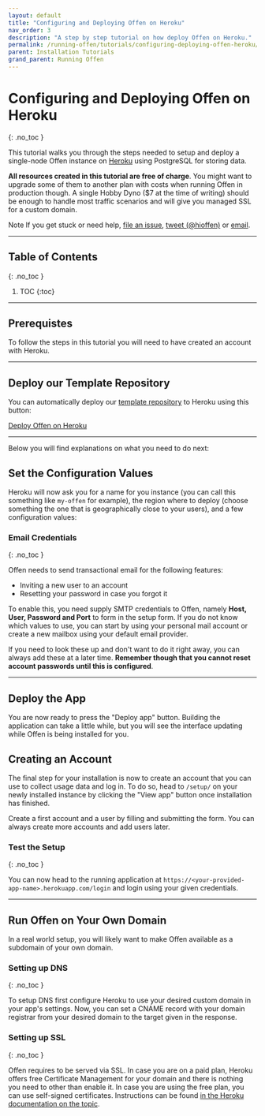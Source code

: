 ```yaml
---
layout: default
title: "Configuring and Deploying Offen on Heroku"
nav_order: 3
description: "A step by step tutorial on how deploy Offen on Heroku."
permalink: /running-offen/tutorials/configuring-deploying-offen-heroku/
parent: Installation Tutorials
grand_parent: Running Offen
---
```


# Configuring and Deploying Offen on Heroku
{: .no_toc }

This tutorial walks you through the steps needed to setup and deploy a single-node Offen instance on [Heroku][heroku] using PostgreSQL for storing data.

__All resources created in this tutorial are free of charge__. You might want to upgrade some of them to another plan with costs when running Offen in production though. A single Hobby Dyno ($7 at the time of writing) should be enough to handle most traffic scenarios and will give you managed SSL for a custom domain.

<span class="label label-green">Note</span>
If you get stuck or need help, [file an issue][gh-issues], [tweet (@hioffen)][twitter] or [email][email].

[gh-issues]: https://github.com/offen/offen/issues
[twitter]: https://twitter.com/hioffen
[email]: mailto:hioffen@posteo.de
[heroku]: https://www.heroku.com/

---

## Table of Contents
{: .no_toc }

1. TOC
{:toc}

---

## Prerequistes

To follow the steps in this tutorial you will need to have created an account with Heroku.

---

## Deploy our Template Repository

You can automatically deploy our [template repository][template] to Heroku using this button:

<a class="btn btn-outline" target="_blank" href="https://heroku.com/deploy?template=https://github.com/offen/heroku/tree/master">Deploy Offen on Heroku</a>

[template]: https://github.com/offen/heroku

---

Below you will find explanations on what you need to do next:

## Set the Configuration Values

Heroku will now ask you for a name for you instance (you can call this something like `my-offen` for example), the region where to deploy (choose something the one that is geographically close to your users), and a few configuration values:

### Email Credentials
{: .no_toc }

Offen needs to send transactional email for the following features:

- Inviting a new user to an account
- Resetting your password in case you forgot it

To enable this, you need supply SMTP credentials to Offen, namely __Host, User, Password and Port__ to form in the setup form. If you do not know which values to use, you can start by using your personal mail account or create a new mailbox using your default email provider.

If you need to look these up and don't want to do it right away, you can always add these at a later time. __Remember though that you cannot reset account passwords until this is configured__.

---

## Deploy the App

You are now ready to press the "Deploy app" button. Building the application can take a little while, but you will see the interface updating while Offen is being installed for you.

## Creating an Account

The final step for your installation is now to create an account that you can use to collect usage data and log in. To do so, head to `/setup/` on your newly installed instance by clicking the "View app" button once installation has finished.

Create a first account and a user by filling and submitting the form. You can always create more accounts and add users later.

### Test the Setup
{: .no_toc }

You can now head to the running application at `https://<your-provided-app-name>.herokuapp.com/login` and login using your given credentials.

---

## Run Offen on Your Own Domain

In a real world setup, you will likely want to make Offen available as a subdomain of your own domain.

### Setting up DNS
{: .no_toc }

To setup DNS first configure Heroku to use your desired custom domain in your app's settings. Now, you can set a CNAME record with your domain registrar from your desired domain to the target given in the response.

### Setting up SSL
{: .no_toc }

Offen requires to be served via SSL. In case you are on a paid plan, Heroku offers free Certificate Management for your domain and there is nothing you need to other than enable it. In case you are using the free plan, you can use self-signed certificates. Instructions can be found [in the Heroku documentation on the topic][heroku-ssl].

[heroku-ssl]: https://devcenter.heroku.com/articles/ssl
